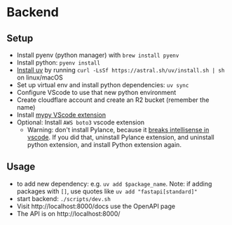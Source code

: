 # Backend

## Setup

- Install pyenv (python manager) with `brew install pyenv`
- Install python: `pyenv install`
- [Install uv](https://github.com/astral-sh/uv) by running `curl -LsSf https://astral.sh/uv/install.sh | sh` on linux/macOS
- Set up virtual env and install python dependencies: `uv sync`
- Configure VScode to use that new python environment
- Create cloudflare account and create an R2 bucket (remember the name)
- Install [mypy VScode extension](https://marketplace.visualstudio.com/items?itemName=matangover.mypy)
- Optional: Install `AWS boto3` vscode extension
  - Warning: don't install Pylance, because it [breaks intellisense in vscode](https://stackoverflow.com/questions/50389852/visual-studio-code-intellisense-not-working). If you did that, uninstall Pylance extension, and uninstall python extension, and install Python extension again.

## Usage

- to add new dependency: e.g. `uv add $package_name`. Note: if adding packages with `[]`, use quotes like `uv add "fastapi[standard]"`
- start backend: `./scripts/dev.sh`
- Visit http://localhost:8000/docs use the OpenAPI page
- The API is on http://localhost:8000/
